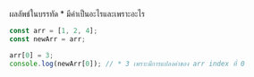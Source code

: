 ผลลัพธ์ในบรรทัด * มีค่าเป็นอะไรและเพราะอะไร

```js
const arr = [1, 2, 4];
const newArr = arr;

arr[0] = 3;
console.log(newArr[0]); // * 3 เพราะมีการแปลงค่าของ arr index ที่ 0
```